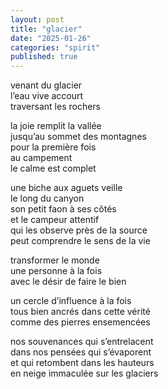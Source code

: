 ```yaml
---
layout: post
title: "glacier"
date: "2025-01-26"
categories: "spirit"
published: true
---
```


venant du glacier  
l’eau vive accourt  
traversant les rochers  

la joie remplit la vallée  
jusqu’au sommet des montagnes  
pour la première fois  
au campement  
le calme est complet  

une biche aux aguets veille  
le long du canyon  
son petit faon à ses côtés  
et le campeur attentif  
qui les observe près de la source  
peut comprendre le sens de la vie  

transformer le monde  
une personne à la fois  
avec le désir de faire le bien  

un cercle d’influence à la fois  
tous bien ancrés dans cette vérité  
comme des pierres ensemencées  

nos souvenances qui s’entrelacent  
dans nos pensées qui s’évaporent  
et qui retombent dans les hauteurs  
en neige immaculée sur les glaciers  
